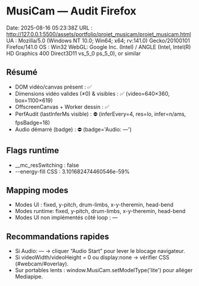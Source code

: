 # MusiCam — Audit Firefox
Date: 2025-08-16 05:23:38Z
URL : http://127.0.0.1:5500/assets/portfolio/projet_musicam/projet_musicam.html
UA  : Mozilla/5.0 (Windows NT 10.0; Win64; x64; rv:141.0) Gecko/20100101 Firefox/141.0
OS  : Win32
WebGL: Google Inc. (Intel) / ANGLE (Intel, Intel(R) HD Graphics 400 Direct3D11 vs_5_0 ps_5_0), or similar

## Résumé
- DOM vidéo/canvas présent : ✅
- Dimensions vidéo valides (≠0) & visibles : ✅  (video=640×360, box=1100×619)
- OffscreenCanvas + Worker dessin : ✅
- PerfAudit (lastInferMs visible) : ⛔️  (inferEvery=4, res=lo, infer=n/ams, fpsBadge=18)
- Audio démarré (badge) : ⛔️  (badge='Audio: —')

## Flags runtime
- __mc_resSwitching : false
- --energy-fill CSS : 3.101682474460546e-59%

## Mapping modes
- Modes UI     : fixed, y-pitch, drum-limbs, x-y-theremin, head-bend
- Modes runtime: fixed, y-pitch, drum-limbs, x-y-theremin, head-bend
- Modes UI non implémentés côté loop : —

## Recommandations rapides
- Si Audio: — → cliquer “Audio Start” pour lever le blocage navigateur.
- Si videoWidth/videoHeight = 0 ou display:none → vérifier CSS (#webcam/#overlay).
- Sur portables lents : window.MusiCam.setModelType('lite') pour alléger Mediapipe.
